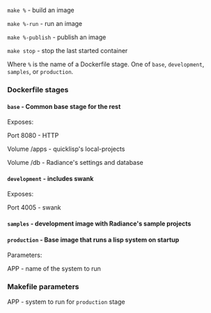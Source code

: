 
`make %` - build an image

`make %-run` - run an image

`make %-publish` - publish an image

`make stop` - stop the last started container

Where `%` is the name of a Dockerfile stage. One of `base`, `development`, `samples`, or `production`.

### Dockerfile stages

#### `base` - Common base stage for the rest

Exposes:

Port 8080 - HTTP

Volume /apps - quicklisp's local-projects

Volume /db - Radiance's settings and database

#### `development` - includes swank

Exposes:

Port 4005 - swank

#### `samples` - development image with Radiance's sample projects

#### `production` - Base image that runs a lisp system on startup

Parameters:

APP - name of the system to run

### Makefile parameters

APP - system to run for `production` stage

